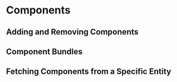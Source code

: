 # Components

## Adding and Removing Components

## Component Bundles

## Fetching Components from a Specific Entity